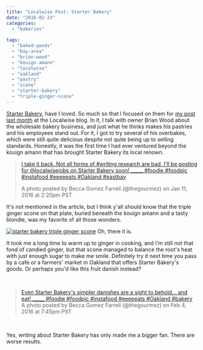 ```yaml
---
title: "Localwise Post: Starter Bakery"
date: "2016-02-23"
categories:
  - "bakeries"
  
tags:
  - "baked-goods"
  - "bay-area"
  - "brian-wood"
  - "kouign-amann"
  - "localwise"
  - "oakland"
  - "pastry"
  - "scone"
  - "starter-bakery"
  - "triple-ginger-scone"
---
```


[Starter Bakery](http://starterbakery.com/), have I loved. So much so that I focused on them for [my post last month](https://www.localwisejobs.com/blog/inside-the-kitchen-with-starter-bakery/) at the Localwise blog. In it, I talk with owner Brian Wood about the wholesale bakery business, and just what he thinks makes his pastries and his employees stand out. For it, I got to try several of his overbakes, which were still quite delicious despite not quite being up to selling standards. Honestly, it was the first time I had ever ventured beyond the kouign amann that has brought Starter Bakery its local renown.

> [I take it back. Not all forms of #writing research are bad. I'll be posting for @localwisejobs on Starter Bakery soon! \_\_\_\_\_ #foodie #foodpic #instafood #eeeeeats #Oakland #eastbay](https://www.instagram.com/p/BAalHjrwQnN/)
>
> A photo posted by Becca Gomez Farrell (@thegourmez) on Jan 11, 2016 at 2:20pm PST

It's not mentioned in the article, but I think y'all should know that the triple ginger scone on that plate, buried beneath the kouign amann and a tasty blondie, was my favorite of all those wonders.




<div class="caption">

[![starter bakery triple ginger scone](http://s3.amazonaws.com/thegourmez-wpmedia/2016/02/Starter-Bakery-14-500x333.jpg)](http://s3.amazonaws.com/thegourmez-wpmedia/2016/02/Starter-Bakery-14.jpg) Oh, there it is.</div>


It took me a long time to warm up to ginger in cooking, and I'm still not that fond of candied ginger, but that scone managed to balance the root's heat with just enough sugar to make me smile. Definitely try it next time you pass by a cafe or a farmers' market in Oakland that offers Starter Bakery's goods. Or perhaps you'd like this fruit danish instead?

 

> [Even Starter Bakery's simpler danishes are a sight to behold... and eat! \_\_\_\_\_ #foodie #foodpic #instafood #eeeeeats #Oakland #bakery](https://www.instagram.com/p/BBY9YUlwQtc/) A photo posted by Becca Gomez Farrell (@thegourmez) on Feb 4, 2016 at 7:45pm PST

 

Yes, writing about Starter Bakery has only made me a bigger fan. There are worse results.
